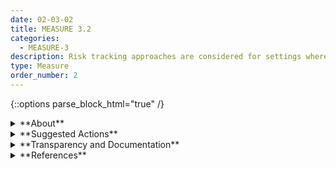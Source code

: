 ```yaml
---
date: 02-03-02
title: MEASURE 3.2
categories:
  - MEASURE-3
description: Risk tracking approaches are considered for settings where AI risks are difficult to assess using currently available measurement techniques or where metrics are not yet available.
type: Measure
order_number: 2
---
```

{::options parse_block_html="true" /} 


<details>
<summary markdown="span">**About**</summary>      
<br>
Risks identified in the Map function may be complex, emerge over time, or difficult to measure. Systematic methods for risk tracking, including novel measurement approaches, can be established as part of regular monitoring and improvement processes.

</details>

<details>
<summary markdown="span">**Suggested Actions**</summary>

- Establish processes for tracking emergent risks that may not be measurable with current approaches. Some processes may include:
	- Recourse mechanisms for faulty AI system outputs.
	- Bug bounties.
	- Human-centered design approaches.
	- User-interaction and experience research.
	- Participatory stakeholder engagement with affected or potentially impacted individuals and communities.
- Identify AI actors responsible for tracking emergent risks and inventory methods. 
- Determine and document the rate of occurrence and severity level for complex or difficult-to-measure risks when:
	- Prioritizing new measurement approaches for deployment tasks. 
	- Allocating AI system risk management resources.
	- Evaluating AI system improvements.
	- Making go/no-go decisions for subsequent system iterations. 

</details>

<details>
<summary markdown="span">**Transparency and Documentation**</summary>
<br>
**Organizations can document the following:**

- Who is ultimately responsible for the decisions of the AI and is this person aware of the intended uses and limitations of the analytic?
- Who will be responsible for maintaining, re-verifying, monitoring, and updating this AI once deployed?
- To what extent does the entity communicate its AI strategic goals and objectives to the community of stakeholders?
- Given the purpose of this AI, what is an appropriate interval for checking whether it is still accurate, unbiased, explainable, etc.? What are the checks for this model?
- If anyone believes that the AI no longer meets this ethical framework, who will be responsible for receiving the concern and as appropriate investigating and remediating the issue? Do they have authority to modify, limit, or stop the use of the AI?

**AI Transparency Resources:**

- GAO-21-519SP - Artificial Intelligence: An Accountability Framework for Federal Agencies & Other Entities. [URL](https://www.gao.gov/products/gao-21-519sp)
- Artificial Intelligence Ethics Framework For The Intelligence Community. [URL](https://www.intelligence.gov/artificial-intelligence-ethics-framework-for-the-intelligence-community) 

</details>

<details>
<summary markdown="span">**References**</summary>      
<br>
ISO. "ISO 9241-210:2019 Ergonomics of human-system interaction — Part 210: Human-centred design for interactive systems." 2nd ed. ISO Standards, July 2019. [URL](https://www.iso.org/standard/77520.html)

Mark C. Paulk, Bill Curtis, Mary Beth Chrissis, and Charles V. Weber. “Capability Maturity Model, Version 1.1.” IEEE Software 10, no. 4 (1993): 18–27. [URL](https://doi.org/10.1109/52.219617. Note: Copy available via the University of Arizona at https://uweb.engr.arizona.edu/~ece473/readings/22-Capability%20MAturity%20Model.pdf)

Jeff Patton, Peter Economy, Martin Fowler, Alan Cooper, and Marty Cagan. User Story Mapping: Discover the Whole Story, Build the Right Product. O'Reilly, 2014. [URL](https://www.oreilly.com/library/view/user-story-mapping/9781491904893/)

Rumman Chowdhury and Jutta Williams. "Introducing Twitter’s first algorithmic bias bounty challenge." Twitter Engineering Blog, July 30, 2021. [URL](https://blog.twitter.com/engineering/en_us/topics/insights/2021/algorithmic-bias-bounty-challenge)

HackerOne. "Twitter Algorithmic Bias." HackerOne, August 8, 2021. [URL](https://hackerone.com/twitter-algorithmic-bias?type=team)

Josh Kenway, Camille François, Sasha Costanza-Chock, Inioluwa Deborah Raji, and Joy Buolamwini. "Bug Bounties for Algorithmic Harms?" Algorithmic Justice League, January 2022. [URL](https://www.ajl.org/bugs)

Microsoft. “Community Jury.” Microsoft Learn's Azure Application Architecture Guide, 2023. [URL](https://learn.microsoft.com/en-us/azure/architecture/guide/responsible-innovation/community-jury/)

Margarita Boyarskaya, Alexandra Olteanu, and Kate Crawford. "Overcoming Failures of Imagination in AI Infused System Development and Deployment." arXiv preprint, submitted December 10, 2020. [URL](https://arxiv.org/abs/2011.13416)

</details>
